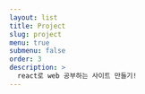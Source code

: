 ```yaml
---
layout: list
title: Project
slug: project
menu: true
submenu: false
order: 3
description: >
  react로 web 공부하는 사이트 만들기!
---
```


